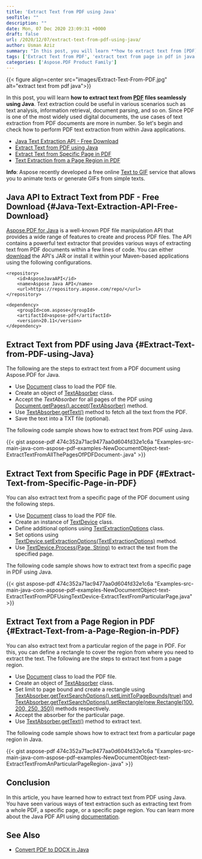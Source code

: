 ```yaml
---
title: 'Extract Text from PDF using Java'
seoTitle: ""
description: ""
date: Mon, 07 Dec 2020 23:09:31 +0000
draft: false
url: /2020/12/07/extract-text-from-pdf-using-java/
author: Usman Aziz
summary: "In this post, you will learn **how to extract text from [PDF][1] documents seamlessly using Java**. Text extraction could be useful in various scenarios such as text analysis, information retrieval, document parsing, and so on. Since PDF is one of the most widely used digital documents, the use cases of text extraction from PDF documents are more in number. So let's begin and check how to perform PDF text extraction from within Java applications."
tags: ['Extract Text from PDF', 'extract text from page in pdf in java', 'extract text from pdf in java']
categories: ['Aspose.PDF Product Family']
---
```




{{< figure align=center src="images/Extract-Text-From-PDF.jpg" alt="extract text from pdf java">}}


In this post, you will learn **how to extract text from [PDF][2] files seamlessly using Java**. Text extraction could be useful in various scenarios such as text analysis, information retrieval, document parsing, and so on. Since PDF is one of the most widely used digital documents, the use cases of text extraction from PDF documents are more in number. So let's begin and check how to perform PDF text extraction from within Java applications.

*   [Java Text Extraction API - Free Download][3]
*   [Extract Text from PDF using Java][4]
*   [Extract Text from Specific Page in PDF][5]
*   [Text Extraction from a Page Region in PDF][6]

**Info**: Aspose recently developed a free online [Text to GIF][7] service that allows you to animate texts or generate GIFs from simple texts.

## Java API to Extract Text from PDF - Free Download {#Java-Text-Extraction-API-Free-Download}

[Aspose.PDF for Java][8] is a well-known PDF file manipulation API that provides a wide range of features to create and process PDF files. The API contains a powerful text extractor that provides various ways of extracting text from PDF documents within a few lines of code. You can either [download][9] the API's JAR or install it within your Maven-based applications using the following configurations.

```
<repository>
    <id>AsposeJavaAPI</id>
    <name>Aspose Java API</name>
    <url>https://repository.aspose.com/repo/</url>
</repository>
```
```
<dependency>
    <groupId>com.aspose</groupId>
    <artifactId>aspose-pdf</artifactId>
    <version>20.11</version>
</dependency>
```

## Extract Text from PDF using Java {#Extract-Text-from-PDF-using-Java}

The following are the steps to extract text from a PDF document using Aspose.PDF for Java.

*   Use [Document][10] class to load the PDF file.
*   Create an object of [TextAbsorber][11] class.
*   Accept the _TextAbsorber_ for all pages of the PDF using [Document.getPages().accept(TextAbsorber)][12] method.
*   Use [TextAbsorber.getText()][13] method to fetch all the text from the PDF.
*   Save the text into a TXT file (optional).

The following code sample shows how to extract text from PDF using Java.

{{< gist aspose-pdf 474c352a71ac9477aa0d604fd32e1c6a "Examples-src-main-java-com-aspose-pdf-examples-NewDocumentObject-text-ExtractTextFromAllThePagesOfPDFDocument-.java" >}}

## Extract Text from Specific Page in PDF {#Extract-Text-from-Specific-Page-in-PDF}

You can also extract text from a specific page of the PDF document using the following steps.

*   Use [Document][14] class to load the PDF file.
*   Create an instance of [TextDevice][15] class.
*   Define additional options using [TextExtractionOptions][16] class.
*   Set options using [TextDevice.setExtractionOptions(TextExtractionOptions)][17] method.
*   Use [TextDevice.Process(Page, String)][18] to extract the text from the specified page.

The following code sample shows how to extract text from a specific page in PDF using Java.

{{< gist aspose-pdf 474c352a71ac9477aa0d604fd32e1c6a "Examples-src-main-java-com-aspose-pdf-examples-NewDocumentObject-text-ExtractTextFromPDFUsingTextDevice-ExtractTextFromParticularPage.java" >}}

## Extract Text from a Page Region in PDF {#Extract-Text-from-a-Page-Region-in-PDF}

You can also extract text from a particular region of the page in PDF. For this, you can define a rectangle to cover the region from where you need to extract the text. The following are the steps to extract text from a page region.

*   Use [Document][19] class to load the PDF file.
*   Create an object of [TextAbsorber][20] class.
*   Set limit to page bound and create a rectangle using [TextAbsorber.getTextSearchOptions().setLimitToPageBounds(true)][21] and [TextAbsorber.getTextSearchOptions().setRectangle(new Rectangle(100, 200, 250, 350))][22] methods respectively.
*   Accept the absorber for the particular page.
*   Use [TextAbsorber.getText()][23] method to extract text.

The following code sample shows how to extract text from a particular page region in Java.

{{< gist aspose-pdf 474c352a71ac9477aa0d604fd32e1c6a "Examples-src-main-java-com-aspose-pdf-examples-NewDocumentObject-text-ExtractTextFromAnParticularPageRegion-.java" >}}

## Conclusion

In this article, you have learned how to extract text from PDF using Java. You have seen various ways of text extraction such as extracting text from a whole PDF, a specific page, or a specific page region. You can learn more about the Java PDF API using [documentation][24].

## See Also

*   [Convert PDF to DOCX in Java][25]




[1]: https://docs.fileformat.com/pdf/
[2]: https://docs.fileformat.com/pdf/
[3]: #Java-Text-Extraction-API-Free-Download
[4]: #Extract-Text-from-PDF-using-Java
[5]: #Extract-Text-from-Specific-Page-in-PDF
[6]: #Extract-Text-from-a-Page-Region-in-PDF
[7]: https://products.aspose.app/slides/text-to-gif
[8]: https://products.aspose.com/pdf/java
[9]: https://downloads.aspose.com/pdf/java
[10]: https://apireference.aspose.com/pdf//java/com.aspose.pdf/document
[11]: https://apireference.aspose.com/pdf/java/com.aspose.pdf/TextAbsorber
[12]: https://apireference.aspose.com/pdf/java/com.aspose.pdf/PageCollection#accept-com.aspose.pdf.TextAbsorber-
[13]: https://apireference.aspose.com/pdf/java/com.aspose.pdf/TextAbsorber#getText--
[14]: https://apireference.aspose.com/pdf//java/com.aspose.pdf/document
[15]: https://apireference.aspose.com/pdf/java/com.aspose.pdf.devices/TextDevice
[16]: https://apireference.aspose.com/pdf/java/com.aspose.pdf/TextExtractionOptions
[17]: https://apireference.aspose.com/pdf/java/com.aspose.pdf.devices/TextDevice#setExtractionOptions-com.aspose.pdf.TextExtractionOptions-
[18]: https://apireference.aspose.com/pdf/java/com.aspose.pdf.devices/PageDevice#process-com.aspose.pdf.Page-com.aspose.ms.System.Drawing.Graphics-
[19]: https://apireference.aspose.com/pdf//java/com.aspose.pdf/document
[20]: https://apireference.aspose.com/pdf/java/com.aspose.pdf/TextAbsorber
[21]: https://apireference.aspose.com/pdf/java/com.aspose.pdf/TextSearchOptions#setLimitToPageBounds-boolean-
[22]: https://apireference.aspose.com/pdf/java/com.aspose.pdf/TextSearchOptions#setRectangle-com.aspose.pdf.Rectangle-
[23]: https://apireference.aspose.com/pdf/java/com.aspose.pdf/TextAbsorber#getText--
[24]: https://docs.aspose.com/pdf/java/
[25]: https://blog.aspose.com/2020/01/17/convert-pdf-to-word-doc-docx-in-java/





